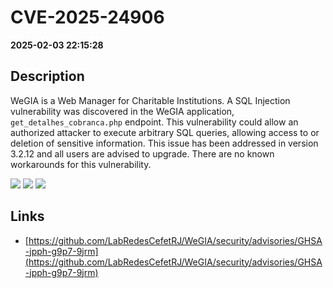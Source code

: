 # CVE-2025-24906

**2025-02-03 22:15:28**

## Description
WeGIA is a Web Manager for Charitable Institutions. A SQL Injection vulnerability was discovered in the WeGIA application, `get_detalhes_cobranca.php` endpoint. This vulnerability could allow an authorized attacker to execute arbitrary SQL queries, allowing access to  or deletion of sensitive information. This issue has been addressed in version 3.2.12 and all users are advised to upgrade. There are no known workarounds for this vulnerability.

![](https://img.shields.io/static/v1?label=Score&message=10.0&color=red)
![](https://img.shields.io/static/v1?label=Severity&message=CRITICAL&color=red)
![](https://img.shields.io/static/v1?label=CWE&message=SQL&color=green)

## Links
- [https://github.com/LabRedesCefetRJ/WeGIA/security/advisories/GHSA-jpph-g9p7-9jrm](https://github.com/LabRedesCefetRJ/WeGIA/security/advisories/GHSA-jpph-g9p7-9jrm)
